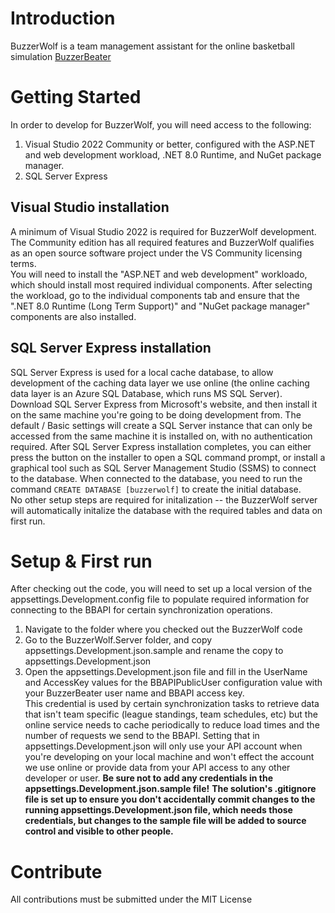 # Introduction 
BuzzerWolf is a team management assistant for the online basketball simulation [BuzzerBeater](https://www.buzzerbeater.com)

# Getting Started
In order to develop for BuzzerWolf, you will need access to the following:
1. Visual Studio 2022 Community or better, configured with the ASP.NET and web development workload, .NET 8.0 Runtime, and NuGet package manager.
2. SQL Server Express 

## Visual Studio installation
A minimum of Visual Studio 2022 is required for BuzzerWolf development.  The Community edition has all required features and BuzzerWolf qualifies as an open source software project under the VS Community licensing terms.  
You will need to install the "ASP.NET and web development" workloado, which should install most required individual components.  After selecting the workload, go to the individual components tab and ensure that the 
".NET 8.0 Runtime (Long Term Support)" and "NuGet package manager" components are also installed.

## SQL Server Express installation
SQL Server Express is used for a local cache database, to allow development of the caching data layer we use online (the online caching data layer is an Azure SQL Database, which runs MS SQL Server).  
Download SQL Server Express from Microsoft's website, and then install it on the same machine you're going to be doing development from.  The default / Basic settings will create a SQL Server instance that can only be accessed from the 
same machine it is installed on, with no authentication required.  After SQL Server Express installation completes, you can either press the button on the installer to open a SQL command prompt, or install a graphical tool such as
SQL Server Management Studio (SSMS) to connect to the database.  When connected to the database, you need to run the command `CREATE DATABASE [buzzerwolf]` to create the initial database.  
No other setup steps are required for initalization -- the BuzzerWolf server will automatically initalize the database with the required tables and data on first run.

# Setup & First run 
After checking out the code, you will need to set up a local version of the appsettings.Development.config file to populate required information for connecting to the BBAPI for certain synchronization operations.
1. Navigate to the folder where you checked out the BuzzerWolf code
2. Go to the BuzzerWolf.Server folder, and copy appsettings.Development.json.sample and rename the copy to appsettings.Development.json
3. Open the appsettings.Development.json file and fill in the UserName and AccessKey values for the BBAPIPublicUser configuration value with your BuzzerBeater user name and BBAPI access key.  
This credential is used by certain synchronization tasks to retrieve data that isn't team specific (league standings, team schedules, etc) but the online service needs to cache periodically to reduce load times and the number of 
requests we send to the BBAPI.  Setting that in appsettings.Development.json will only use your API account when you're developing on your local machine and won't effect the account we use online or provide data from your API access
to any other developer or user. **Be sure not to add any credentials in the appsettings.Development.json.sample file!**
**The solution's .gitignore file is set up to ensure you don't accidentally commit changes to the running appsettings.Development.json file, which needs those credentials, but changes to the sample file will be added to source control and visible to other people.**

# Contribute
All contributions must be submitted under the MIT License